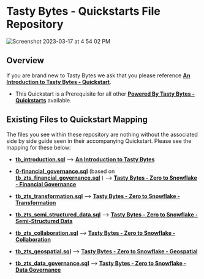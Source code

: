 # Tasty Bytes - Quickstarts File Repository
![Screenshot 2023-03-17 at 4 54 02 PM](https://user-images.githubusercontent.com/68337675/226066063-1b13428c-6a19-46d4-ae3f-32e328025167.png)

## Overview
If you are brand new to Tasty Bytes we ask that you please reference [**An Introduction to Tasty Bytes - Quickstart**](https://quickstarts.snowflake.com/guide/tasty_bytes_introduction/index.html). 
  - This Quickstart is a Prerequisite for all other [**Powered By Tasty Bytes - Quickstarts**](https://quickstarts.snowflake.com/guide/tasty_bytes_introduction/index.html) available. 

## Existing Files to Quickstart Mapping
The files you see within these repository are nothing without the associated side by side guide seen in their accompanying Quickstart. Please see the mapping for these below:
- [**tb_introduction.sql**](https://github.com/Snowflake-Labs/sf-samples/blob/main/samples/tasty_bytes/tb_introduction.sql) --> [**An Introduction to Tasty Bytes**](https://quickstarts.snowflake.com/guide/tasty_bytes_introduction/index.html)

- [**0-financial_governance.sql**](../lab0/0-financial_governance.sql) (based on 
[**tb_zts_financial_governance.sql**](https://github.com/Snowflake-Labs/sf-samples/blob/main/samples/tasty_bytes/tb_zts_financial_governance.sql) ) --> [**Tasty Bytes - Zero to Snowflake - Financial Governance**](https://quickstarts.snowflake.com/guide/tasty_bytes_zero_to_snowflake_financial_governance/index.html)

- [**tb_zts_transformation.sql**](lab2/tb_zts_transformation.sql) --> [**Tasty Bytes - Zero to Snowflake - Transformation**](https://quickstarts.snowflake.com/guide/tasty_bytes_zero_to_snowflake_transformation/index.html)

- [**tb_zts_semi_structured_data.sql**](lab3/tb_zts_semi_structured_data.sql) --> [**Tasty Bytes - Zero to Snowflake - Semi-Structured Data**](https://quickstarts.snowflake.com/guide/tasty_bytes_zero_to_snowflake_semi_structured_data/index.html)

- [**tb_zts_collaboration.sql**](lab4/tb_zts_collaboration.sql) --> [**Tasty Bytes - Zero to Snowflake - Collaboration**](https://quickstarts.snowflake.com/guide/tasty_bytes_zero_to_snowflake_collaboration/index.html)

- [**tb_zts_geospatial.sql**](lab5/tb_zts_geospatial.sql) --> [**Tasty Bytes - Zero to Snowflake - Geospatial**](https://quickstarts.snowflake.com/guide/tasty_bytes_zero_to_snowflake_geospatial/index.html)


- [**tb_zts_data_governance.sql**](https://github.com/Snowflake-Labs/sf-samples/blob/main/samples/tasty_bytes/tb_zts_data_governance.sql) --> [**Tasty Bytes - Zero to Snowflake - Data Governance**](https://quickstarts.snowflake.com/guide/tasty_bytes_zero_to_snowflake_data_governance/index.html)

